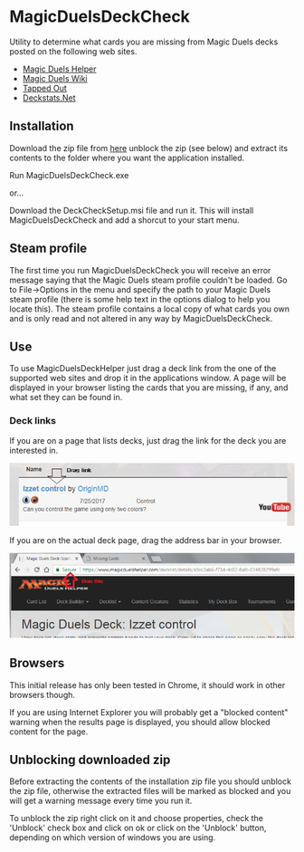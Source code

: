 # MagicDuelsDeckCheck
Utility to determine what cards you are missing from Magic Duels decks posted on the following web sites.

* [Magic Duels Helper](https://www.magicduelshelper.com) 
* [Magic Duels Wiki](http://magicduels.wikia.com/wiki/Decklists)
* [Tapped Out](http://tappedout.net/mtg-decks/search/?q=&format=magic-duels&cards=&general=&price_0=&price_1=&o=-date_updated&submit=Filter+results)
* [Deckstats.Net](https://deckstats.net/decks/search/?lng=en&search_title=&search_format=0&search_price_min=&search_price_max=&search_number_cards_main=&search_number_cards_sideboard=&search_cards%5B%5D=&search_tags=Magic+Duels&search_order=updated%2Cdesc)

## Installation

Download the zip file from [here](https://github.com/Aspallar/MagicDuelsDeckCheck/releases/tag/v1.5.0) unblock the zip (see below) and extract its contents to the folder where you want the application installed.

Run MagicDuelsDeckCheck.exe

or...

Download the DeckCheckSetup.msi file and run it. This will install MagicDuelsDeckCheck and add a shorcut to your start menu.

## Steam profile

The first time you run MagicDuelsDeckCheck you will receive an error message saying that the Magic Duels steam profile couldn't be loaded. Go to File->Options in the menu and specify the path
to your Magic Duels steam profile (there is some help text in the options dialog to help you locate this). The steam profile contains a local copy of what cards you own and is only read and not altered in any way by MagicDuelsDeckCheck.


## Use

To use MagicDuelsDeckHelper just drag a deck link from the one of the supported web sites and drop it in the applications window. A page will be displayed in your browser listing the cards that you are missing, if any, and what set they can be found in.

### Deck links

If you are on a page that lists decks, just drag the link for the deck you are interested in.

![Drag Example Image](https://github.com/Aspallar/MagicDuelsDeckCheck/blob/master/images/draglink.png)

If you are on the actual deck page, drag the address bar in your browser.

![Drag Example Image](https://github.com/Aspallar/MagicDuelsDeckCheck/blob/master/images/dragaddress.png)

## Browsers

This initial release has only been tested in Chrome, it should work in other browsers though.

If you are using Internet Explorer you will probably get a "blocked content" warning when the results page is displayed, you should allow blocked content for the page.

## Unblocking downloaded zip

Before extracting the contents of the installation zip file you should unblock the zip file, otherwise the extracted files will be marked as blocked and you will get a warning message every time you run it.

To unblock the zip right click on it and choose properties, check the 'Unblock' check box and click on ok or click on the 'Unblock' button, depending on which version of windows you are using.

